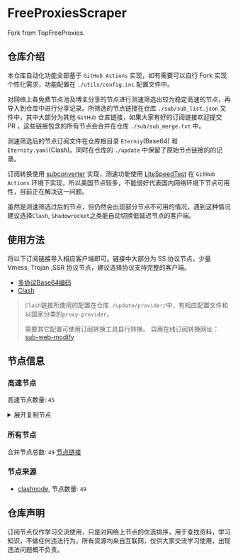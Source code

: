 # FreeProxiesScraper

Fork from TopFreeProxies.

## 仓库介绍
本仓库自动化功能全部基于 `GitHub Actions` 实现，如有需要可以自行 Fork 实现个性化需求，功能配置在 `./utils/config.ini` 配置文件中。

对网络上各免费节点池及博主分享的节点进行测速筛选出较为稳定高速的节点，再导入到仓库中进行分享记录。所筛选的节点链接在仓库 `./sub/sub_list.json` 文件中，其中大部分为其他 `GitHub` 仓库链接，如果大家有好的订阅链接欢迎提交 PR ，这些链接包含的所有节点会合并在仓库 `./sub/sub_merge.txt` 中。

测速筛选后的节点订阅文件在仓库根目录 `Eterniy`(Base64) 和 `Eternity.yaml`(Clash)。同时在仓库的 `./update` 中保留了原始节点链接的的记录。

订阅转换使用 [subconverter](https://github.com/tindy2013/subconverter) 实现，测速功能使用 [LiteSpeedTest](https://github.com/xxf098/LiteSpeedTest) 在 `GitHub Actions` 环境下实现，所以美国节点较多，不能很好代表国内网络环境下节点可用性，目前正在解决这一问题。

虽然是测速筛选过后的节点，但仍然会出现部分节点不可用的情况，遇到这种情况建议选择`Clash`, `Shadowrocket`之类能自动切换低延迟节点的客户端。

## 使用方法
将以下订阅链接导入相应客户端即可。链接中大部分为 SS 协议节点，少量 Vmess, Trojan ,SSR 协议节点，建议选择协议支持完整的客户端。

- [多协议Base64编码](https://raw.githubusercontent.com/caijh/FreeProxiesScraper/master/Eternity)
- [Clash](https://raw.githubusercontent.com/caijh/FreeProxiesScraper/master/Eternity.yaml)

>`Clash`链接所使用的配置在仓库`./update/provider/`中，有相应配置文件和以国家分类的`proxy-provider`。
>
>需要其它配置可使用订阅转换工具自行转换。
>自用在线订阅转换网址：[sub-web-modify](https://sub.v1.mk/)

## 节点信息
### 高速节点
高速节点数量: `45`
<details>
  <summary>展开复制节点</summary>

    vmess://eyJ2IjoiMiIsInBzIjoiMDUtMDAwMy1KUCIsImFkZCI6InB1Yi5hcC13aWZpNi54eXoiLCJwb3J0IjoiNjQwMTgiLCJ0eXBlIjoibm9uZSIsImlkIjoiN2FlN2ZiYzUtMzk5NC0zYjlhLTkwNTMtNTQ0Yjg0NTQwYWExIiwiYWlkIjoiMCIsIm5ldCI6InRjcCIsInBhdGgiOiIvIiwiaG9zdCI6InB1Yi5hcC13aWZpNi54eXoiLCJ0bHMiOiIifQ==
    ss://Y2hhY2hhMjAtaWV0Zi1wb2x5MTMwNTo0YTJyZml4b3BoZGpmZmE4S1ZBNEFh@151.242.251.144:8080#05-0004-AE
    ss://YWVzLTI1Ni1jZmI6ZjhmN2FDemNQS2JzRjhwMw@51.15.17.169:989#05-0005-NL
    trojan://WyRE1b2elC@map.wimax.cc:8443?allowInsecure=1&sni=map.wimax.cc#05-0007-US
    trojan://a94fafdb-10d6-46c2-be8a-5c2e8358fbb0@172.67.187.28:443?allowInsecure=1&sni=dddDdDdDDFfFf.iran2035.dPdNS.ORG&ws=1&wspath=%2525252Fxa846InEcmjyiKVby2Lp#05-0008-RELAY
    trojan://4174b95d-115e-4d39-add6-1f8db95bb860@172.67.153.179:443?allowInsecure=1&sni=qqqqqqqqqqa.www890604.dpdns.org&ws=1&wspath=%2525252FuzJNzgkkYWRWGxgFnoFPw1#05-0009-RELAY
    trojan://02XtoczO7V@5.255.102.41:17590?allowInsecure=1&sni=mooshali.arshiacomplus.dpdns.org&ws=1&wspath=%2525252Fhishhhh123#05-0010-NL
    trojan://2d068083-2cb0-4ae3-a44a-6fc82f3039cc@104.21.91.180:443?allowInsecure=1&sni=DDDcCvvBbNjK.666461.xYZ#05-0017-RELAY
    vmess://eyJ2IjoiMiIsInBzIjoiMDUtMDEzMS1ERSIsImFkZCI6IjU3LjEyOS4yNC4xMzEiLCJwb3J0IjoiNDQzIiwidHlwZSI6Im5vbmUiLCJpZCI6IjAzZmNjNjE4LWI5M2QtNjc5Ni02YWVkLThhMzhjOTc1ZDU4MSIsImFpZCI6IjEiLCJuZXQiOiJ3cyIsInBhdGgiOiIvbGlua3Z3cyIsImhvc3QiOiIiLCJ0bHMiOiJ0bHMifQ==
    ss://Y2hhY2hhMjAtaWV0Zi1wb2x5MTMwNTo0OWRhZGQzYy1mM2NmLTQ4NjgtYmM2Yi1hNjFjYjA0OWFiMWI@autf.cokecloud.top:18071#06-0026-CN
    vmess://eyJ2IjoiMiIsInBzIjoiMDYtMDAyNy1DTiIsImFkZCI6ImZyZy5jb2tlY2xvdWQudG9wIiwicG9ydCI6IjEzNjQ2IiwidHlwZSI6Im5vbmUiLCJpZCI6IjQ5ZGFkZDNjLWYzY2YtNDg2OC1iYzZiLWE2MWNiMDQ5YWIxYiIsImFpZCI6IjAiLCJuZXQiOiJ3cyIsInBhdGgiOiIvIiwiaG9zdCI6ImZyZy5jb2tlY2xvdWQudG9wIiwidGxzIjoiIn0=
    ss://Y2hhY2hhMjAtaWV0Zi1wb2x5MTMwNTo0OWRhZGQzYy1mM2NmLTQ4NjgtYmM2Yi1hNjFjYjA0OWFiMWI@xcsgp.cokecloud.top:29631#06-0028-CN
    ss://Y2hhY2hhMjAtaWV0Zi1wb2x5MTMwNTo0OWRhZGQzYy1mM2NmLTQ4NjgtYmM2Yi1hNjFjYjA0OWFiMWI@xckr.cokecloud.top:33167#06-0029-CN
    trojan://453121aa-6c1d-33ed-a175-cb46aa8f22f0@suningyunyou.judelvin.com:13028?allowInsecure=1&sni=3t49hrhac.qqtoup81.top#06-0030-CN
    ss://Y2hhY2hhMjAtaWV0Zi1wb2x5MTMwNTo0OWRhZGQzYy1mM2NmLTQ4NjgtYmM2Yi1hNjFjYjA0OWFiMWI@xcsgp.cokecloud.top:11277#06-0031-CN
    trojan://453121aa-6c1d-33ed-a175-cb46aa8f22f0@suningyunyou.judelvin.com:13033?allowInsecure=1&sni=hg2983hrfx.qqtoup81.top#06-0032-CN
    ss://Y2hhY2hhMjAtaWV0Zi1wb2x5MTMwNTpPM2s1dTc5UnpjOGZBY3dMZjJjUXkz@142.93.166.6:80#06-0033-DE
    trojan://1640ef52-2db0-44ab-b3f3-8690b762ebc9@165.154.112.107:12000?allowInsecure=1&sni=aliyun.com#06-0037-HK
    ss://Y2hhY2hhMjAtaWV0Zi1wb2x5MTMwNTpidnI5dTNhZVJRd0FhZmhqbXZIdHdI@159.65.155.229:80#06-0038-IN
    trojan://juzi@140.83.57.183:22735?allowInsecure=1&sni=juzi8186-sr1.pages.dev&ws=1&wspath=%2525252F%2525253Fed%2525253D2560#06-0040-JP
    trojan://9e76767d-4bfa-4f04-a800-42e2f63afed2@160.16.104.143:443?allowInsecure=1&sni=www.linemo.jp#06-0041-JP
    trojan://installshield@38.180.249.177:8443?allowInsecure=1&sni=wrmelmwxlf.gktevlrqznwqqozy.fabpfs66gizmnojhcvqxwl.kytrcfzqla87gvgvs6c7kjnrubuh.cc#06-0042-SG
    vmess://eyJ2IjoiMiIsInBzIjoiMDYtMDA0NS1KUCIsImFkZCI6Ind3dy50aWt0b2suY29tLmpwNC52aWVmYXN0Lm5ldCIsInBvcnQiOiI4MCIsInR5cGUiOiJub25lIiwiaWQiOiI5ZTc2NzY3ZC00YmZhLTRmMDQtYTgwMC00MmUyZjYzYWZlZDIiLCJhaWQiOiIwIiwibmV0Ijoid3MiLCJwYXRoIjoiL3ZpZWZhc3QiLCJob3N0Ijoid3d3LnRpa3Rvay5jb20uanA0LnZpZWZhc3QubmV0IiwidGxzIjoiIn0=
    ss://YWVzLTI1Ni1jZmI6ZjhmN2FDemNQS2JzRjhwMw@154.90.62.168:989#08-0052-KR
    ss://YWVzLTI1Ni1jZmI6WG44aktkbURNMDBJZU8lMjUyNSUyNTIzJTI1MjQlMjUyM2ZKQU10c0VBRVVPcEgvWVdZdFlxREZuVDBTVg@103.186.155.28:38388#08-0053-VN
    ss://YWVzLTI1Ni1jZmI6ZjhmN2FDemNQS2JzRjhwMw@185.153.197.5:989#08-0054-MD
    ss://YWVzLTI1Ni1jZmI6ZjhmN2FDemNQS2JzRjhwMw@38.165.233.93:989#08-0055-PY
    vmess://eyJ2IjoiMiIsInBzIjoiMDgtMDA1Ni1VUyIsImFkZCI6InZjLmZseS5kZXYiLCJwb3J0IjoiNDQzIiwidHlwZSI6Im5vbmUiLCJpZCI6IjM1Mzc5MjE5LTY1MzUtNGYyZS1hNGZlLTNlNDRmNjFlMGVlZSIsImFpZCI6IjMyIiwibmV0Ijoid3MiLCJwYXRoIjoiL3ZjIiwiaG9zdCI6InZjLmZseS5kZXYiLCJ0bHMiOiJ0bHMifQ==
    ss://YWVzLTEyOC1nY206c2hhZG93c29ja3M@212.102.53.197:443#08-0059-GB
    ss://YWVzLTI1Ni1jZmI6ZjhmN2FDemNQS2JzRjhwMw@154.90.63.177:989#08-0133-KR
    ss://YWVzLTI1Ni1jZmI6ZjhmN2FDemNQS2JzRjhwMw@38.54.57.90:989#08-0134-BR
    ss://YWVzLTI1Ni1nY206MGE5MTRlOWEtM2UzYi00NzBmLWEyNjctN2VhNzA4M2M0NWJi@77.110.110.240:443#23-0060-AT
    ss://YWVzLTI1Ni1nY206YTdmMDgyYzEtMGQxMi00NjA5LWI2YmYtZTc2MGI2NjhjZjIz@77.110.110.240:443#23-0061-AT
    ss://YWVzLTI1Ni1nY206MTAyYWQzZGEtMmQ1NS00OWQ2LWI4YzgtMmQ3ZTA0ZGYzM2Nh@77.110.110.240:443#23-0063-AT
    ss://YWVzLTI1Ni1nY206M2Y0MGJmM2QtMmYxZS00ZjQzLWJmNTQtZTVmZTc0MmEzYjRl@77.110.110.240:443#23-0064-AT
    ss://YWVzLTI1Ni1nY206ZDcwZWY4YjUtNjA0OC00YzBkLWJlNGQtZmM2MDM5OWIwZjQ1@77.110.110.240:443#23-0065-AT
    ss://Y2hhY2hhMjAtaWV0Zi1wb2x5MTMwNTpqaWZ1UjJOVE0wWXQ@62.133.62.109:443#23-0066-FR
    ss://YWVzLTEyOC1nY206MTAwODY@160.16.123.124:10087#23-0071-JP
    ss://Y2hhY2hhMjAtaWV0Zi1wb2x5MTMwNTpQdEh2NGJPNGpQdEJzSFdTbDFuNVFk@45.95.232.236:4248#23-0075-CH
    ss://Y2hhY2hhMjAtaWV0Zi1wb2x5MTMwNTo5dHFoTWRJclRrZ1E0NlB2aHlBdE1I@92.112.126.90:443#23-0094-NL
    ss://Y2hhY2hhMjAtaWV0Zi1wb2x5MTMwNTo5bGNDdnpOeHBOc25JTnlhWWZ6Yzhl@212.113.106.76:29149#23-0095-AT
    ss://Y2hhY2hhMjAtaWV0Zi1wb2x5MTMwNTo5ZFZMYWNjR0JxRng@62.60.233.21:443#23-0096-TR
    ss://Y2hhY2hhMjAtaWV0Zi1wb2x5MTMwNTpVS3Z5aXhLUmRUU3cyOFFwODdrZUVS@macintosh.outlinekeys.net:19609#23-0098-NL
    ss://Y2hhY2hhMjAtaWV0Zi1wb2x5MTMwNTo0YTJyZml4b3BoZGpmZmE4S1ZBNEFh@45.87.175.171:8080#23-0109-LT
    


</details>

### 所有节点
合并节点总数: `49`
[节点链接](https://raw.githubusercontent.com/caijh/TopFreeProxies/master/sub/sub_merge_base64.txt)

### 节点来源
- [clashnode](https://github.com/imyaoxp/clashnode), 节点数量: `49`


## 仓库声明
订阅节点仅作学习交流使用，只是对网络上节点的优选排序，用于查找资料，学习知识，不做任何违法行为。所有资源均来自互联网，仅供大家交流学习使用，出现违法问题概不负责。

